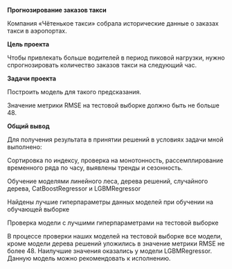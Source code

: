 <b>Прогнозирование заказов такси</b>

Компания «Чётенькое такси» собрала исторические данные о заказах такси в аэропортах.

<b>Цель проекта</b>

Чтобы привлекать больше водителей в период пиковой нагрузки, нужно спрогнозировать количество заказов такси на следующий
час.

<b>Задачи проекта</b>

Построить модель для такого предсказания.

Значение метрики RMSE на тестовой выборке должно быть не больше 48.

<b>Общий вывод</b>

Для получения результата в принятии решений в условиях задачи мной выполнено:

Сортировка по индексу, проверка на монотонность, рассемплирование временного ряда по часу, выявлены тренды и сезонность.

Обучение моделями линейного леса, дерева решений, случайного дерева, CatBoostRegressor и LGBMRegressor

Найдены лучшие гиперпараметры данных моделей при обучении на обучающей выборке

Проверка модели с лучшими гиперпараметрами на тестовой выборке

В процессе проверки наших моделей на тестовой выборке все модели, кроме модели дерева решений уложились в значение
метрики RMSE не более 48. Наилучшие значения оказались у модели LGBMRegressor. Данную модель можно рекомендовать к
исполнению.
